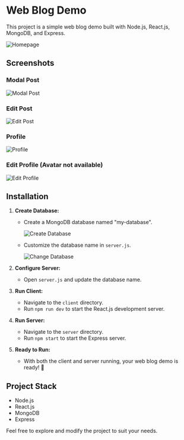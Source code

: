 # Web Blog Demo

This project is a simple web blog demo built with Node.js, React.js, MongoDB, and Express.

![Homepage](https://github.com/PhurinGZ/webBlogDemo-live/assets/120617446/eb51f501-5ca9-4adc-b20a-36ce8a03f05b)

## Screenshots

### Modal Post
![Modal Post](https://github.com/PhurinGZ/webBlogDemo-live/assets/120617446/9e8ed280-bf86-4002-aaea-40d76f5d01cc)

### Edit Post
![Edit Post](https://github.com/PhurinGZ/webBlogDemo-live/assets/120617446/41fe12f6-665a-44eb-bf8d-ac1014fba125)

### Profile
![Profile](https://github.com/PhurinGZ/webBlogDemo-live/assets/120617446/de8f7815-bb67-46ca-b7ea-0a2e40fb5b39)

### Edit Profile (Avatar not available)
![Edit Profile](https://github.com/PhurinGZ/webBlogDemo-live/assets/120617446/53b19091-74c3-4e5e-bce9-828c0da412ff)

## Installation

1. **Create Database:**
   - Create a MongoDB database named "my-database".

     ![Create Database](https://github.com/PhurinGZ/webBlogDemo-live/assets/120617446/5eaa07b5-9e26-4de6-a334-f21ccc966d5d)

   - Customize the database name in `server.js`.

     ![Change Database](https://github.com/PhurinGZ/webBlogDemo-live/assets/120617446/603abc46-eb18-48d5-a9a0-9980e413a4c1)

2. **Configure Server:**
   - Open `server.js` and update the database name.

3. **Run Client:**
   - Navigate to the `client` directory.
   - Run `npm run dev` to start the React.js development server.

4. **Run Server:**
   - Navigate to the `server` directory.
   - Run `npm start` to start the Express server.

5. **Ready to Run:**
   - With both the client and server running, your web blog demo is ready! 🏃

## Project Stack
- Node.js
- React.js
- MongoDB
- Express

Feel free to explore and modify the project to suit your needs.
